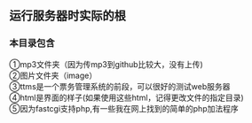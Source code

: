 ## 运行服务器时实际的根
### 本目录包含
①mp3文件夹（因为传mp3到github比较大，没有上传)</br>
②图片文件夹（image）</br>
③ttms是一个票务管理系统的前段，可以很好的测试web服务器</br>
④html是界面的样子(如果使用这些html，记得更改文件的指定目录)</br>
⑤因为fastcgi支持php,有一些我在网上找到的简单的php加法程序
